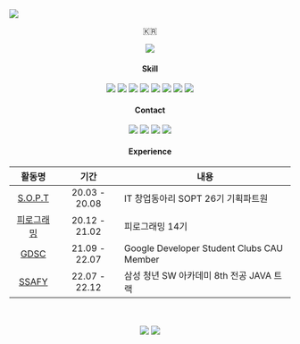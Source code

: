<img src="https://capsule-render.vercel.app/api?type=waving&color=6CADDF&height=200&section=header&text=KIM%20YOUNGBEEN&fontSize=40&fontColor=FFFFFF&animation=twinkling" />

<p align="center">🇰🇷</p>

<div align="center">
<a href="https://hits.seeyoufarm.com"><img src="https://hits.seeyoufarm.com/api/count/incr/badge.svg?url=https%3A%2F%2Fwww.github.com%2FKYBee&count_bg=%231C2C5B&title_bg=%23555555&icon=&icon_color=%23E7E7E7&title=hits&edge_flat=false"/></a>
</div>

<h4 align="center">Skill</h4>
<div align="center"><img src="https://img.shields.io/badge/Java-744E3B?style=flat-square&logo=Java&logoColor=white"/> <img src="https://img.shields.io/badge/Python-3776AB?style=flat-square&logo=Python&logoColor=white"/> <img src="https://img.shields.io/badge/JavaScript-F7DF1E?style=flat-square&logo=JavaScript&logoColor=white"/> <img src="https://img.shields.io/badge/HTML5-E34F26?style=flat-square&logo=HTML5&logoColor=white"/> <img src="https://img.shields.io/badge/CSS3-1572B6?style=flat-square&logo=CSS3&logoColor=white"/> <img src="https://img.shields.io/badge/Django-003A2B?style=flat-square&logo=Django&logoColor=white"/> <img src="https://img.shields.io/badge/node.js-339933?style=flat-square&logo=Node.js&logoColor=white" / > <img src="https://img.shields.io/badge/MySQL-4479A1?style=flat-square&logo=MySQL&logoColor=white" / >

<h4 align="center">Contact</h4>
<div align="center"><a href=mailto:kyb3634@gmail.com><img src="https://img.shields.io/badge/Gmail-d14836?style=flat-square&logo=Gmail&logoColor=white"/></a> <a href=mailto:kyb3634@naver.com><img src="https://img.shields.io/badge/Naver-03C75A?style=flat-square&logo=Naver&logoColor=white"/></a> <a href=https://www.instagram.com/dudqlsk_><img src="https://img.shields.io/badge/Instagram-DD2A7B?style=flat-square&logo=Instagram&logoColor=white"/></a> <a href=https://nullnull.tistory.com/><img src="https://img.shields.io/badge/Blog-6BDBB8?style=flat-square&logo=Storyblok&logoColor=white"/></a></div>



<h4 align="center">Experience</h4>

<div align="center">

|활동명|기간|내용|
|:---:|:---:|---|
|<a href="http://sopt.org/wp/">S.O.P.T</a>|20.03 - 20.08|IT 창업동아리 SOPT 26기 기획파트원|
|<a href="https://pirogramming.com/">피로그래밍</a>|20.12 - 21.02|피로그래밍 14기|
|<a href="https://gdsc-cau.github.io/">GDSC</a>|21.09 - 22.07|Google Developer Student Clubs CAU Member|
|<a href="https://ssafy.com/">SSAFY</a>|22.07 - 22.12|삼성 청년 SW 아카데미 8th 전공 JAVA 트랙|

</div>
<br>
<br>

<div align="center">
  <a href="http://solved.ac/yb5464"><img src="http://mazassumnida.wtf/api/v2/generate_badge?boj=yb5464"/></a> <a href="http://solved.ac/yb5464"><img src="http://mazandi.herokuapp.com/api?handle=yb5464&theme=dark"/></a>
</div>



